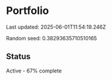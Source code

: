 # Portfolio

Last updated: 2025-06-01T11:54:19.246Z

Random seed: 0.38293635710510165

## Status

Active - 67% complete
